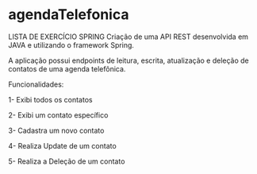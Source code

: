 # agendaTelefonica

LISTA DE EXERCÍCIO SPRING 
Criação de uma API REST desenvolvida em JAVA e utilizando o framework Spring.

A aplicação possui endpoints de leitura, escrita, atualização e deleção de contatos de uma agenda telefônica.

Funcionalidades:

1- Exibi todos os contatos

2- Exibi um contato específico

3- Cadastra um novo contato

4- Realiza Update de um contato

5- Realiza a Deleção de um contato
